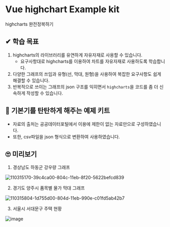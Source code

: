 # Vue highchart Example kit

highcharts 완전정복하기

## ✔ 학습 목표

1.  highcharts의 라이브러리를 유연하게 자유자재로 사용할 수 있습니다.
    -   요구사항대로 highcharts를 이용하여 차트를 자유자재로 사용하도록 학습합니다.
2. 다양한 그래프의 쓰임과 유형(선, 막대, 원형)을 사용하여 복잡한 요구사항도 쉽게 해결할 수 있습니다.
3. 반복적으로 쓰이는 그래프의 json 구조를 익히면서 `highcharts`을 코드를 좀 더 신속하게 작성할 수 있습니다. 

## 💎 기본기를 탄탄하게 해주는 예제 키트

-   자료의 출처는 공공데이터포털에서 이용에 제한이 없는 자료만으로 구성하였습니다.
-   또한, csv파일을 json 형식으로 변환하여 사용하였습니다.

## 🙄 미리보기

1. 경상남도 하동군 강우량 그래프

![110315170-39c4ca00-804c-11eb-8f20-5622befcd839](https://user-images.githubusercontent.com/22428471/110316340-ef444d00-804d-11eb-8f32-061778b66216.png)

2. 경기도 양주시 품목별 물가 막대 그래프

![110315804-1d755d00-804d-11eb-990e-c01fd5ab42b7](https://user-images.githubusercontent.com/22428471/110316354-f5d2c480-804d-11eb-93eb-1e3135a3e0c2.png)

3. 서울시 서대문구 주택 현황

![image](https://user-images.githubusercontent.com/22428471/110471129-1880de00-811f-11eb-9f84-034a71d59bab.png)

